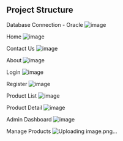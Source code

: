 ## Project Structure



Database Connection - Oracle
![image](https://github.com/cortizftw/thelook-ecommerce/assets/32605654/10928ac4-a33b-4266-aa8e-a647c7f692c0)



Home
![image](https://github.com/cortizftw/thelook-ecommerce/assets/32605654/d5821b61-0d18-46fe-b50f-274a8f8269c4)

Contact Us
![image](https://github.com/cortizftw/thelook-ecommerce/assets/32605654/25fd06b5-c9cf-46d5-ad24-10bcbd1f6a1b)

About
![image](https://github.com/cortizftw/thelook-ecommerce/assets/32605654/9d180fd1-4abf-4e36-a6ac-095a6a955b34)

Login
![image](https://github.com/cortizftw/thelook-ecommerce/assets/32605654/7ab63d47-747e-410f-b705-da83223e7bcf)

Register
![image](https://github.com/cortizftw/thelook-ecommerce/assets/32605654/7fefa5a2-504f-4186-8cf7-5eda1be1e045)

Product List
![image](https://github.com/cortizftw/thelook-ecommerce/assets/32605654/2a223de1-1442-48ee-b3a5-89f0811f005c)

Product Detail
![image](https://github.com/cortizftw/thelook-ecommerce/assets/32605654/fb2d8a9f-8136-4406-9dac-0a6fb239a46b)

Admin Dashboard
![image](https://github.com/cortizftw/thelook-ecommerce/assets/32605654/bf55e0e8-d233-40ba-88db-b3bbeefa3665)

Manage Products
![Uploading image.png…]()
